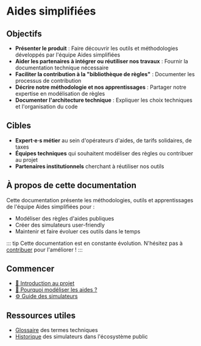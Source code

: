 # Aides simplifiées

## Objectifs

- **Présenter le produit** : Faire découvrir les outils et méthodologies développés par l'équipe Aides simplifiées
- **Aider les partenaires à intégrer ou réutiliser nos travaux** : Fournir la documentation technique nécessaire
- **Faciliter la contribution à la "bibliothèque de règles"** : Documenter les processus de contribution
- **Décrire notre méthodologie et nos apprentissages** : Partager notre expertise en modélisation de règles
- **Documenter l'architecture technique** : Expliquer les choix techniques et l'organisation du code

## Cibles

- **Expert·e·s métier** au sein d'opérateurs d'aides, de tarifs solidaires, de taxes
- **Équipes techniques** qui souhaitent modéliser des règles ou contribuer au projet
- **Partenaires institutionnels** cherchant à réutiliser nos outils

## À propos de cette documentation

Cette documentation présente les méthodologies, outils et apprentissages de l'équipe Aides simplifiées pour :

- Modéliser des règles d'aides publiques
- Créer des simulateurs user-friendly
- Maintenir et faire évoluer ces outils dans le temps

::: tip
Cette documentation est en constante évolution. N'hésitez pas à [contribuer](https://github.com/betagouv/aides-simplifiees-docs) pour l'améliorer !
:::

## Commencer

- [📖 Introduction au projet](/introduction)
- [🎯 Pourquoi modéliser les aides ?](/pourquoi)
- [⚙️ Guide des simulateurs](/simulateurs/)

## Ressources utiles

- [Glossaire](/glossaire) des termes techniques
- [Historique](/historique) des simulateurs dans l'écosystème public

